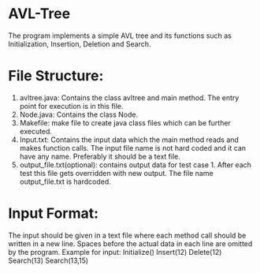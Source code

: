 # AVL-Tree
The program implements a simple AVL tree and its functions such as Initialization, Insertion, Deletion and Search.

# File Structure:
1) avltree.java: Contains the class avltree and main method. The entry point for execution is in this file.
2) Node.java: Contains the class Node.
3) Makefile: make file to create java class files which can be further executed.
4) Input.txt: Contains the input data which the main method reads and makes function calls. The input file name is not hard coded and it can have any name. Preferably it
should be a text file.
5) output_file.txt(optional): contains output data for test case 1. After each test this file gets overridden with new output. The file name output_file.txt is hardcoded.

# Input Format: 
The input should be given in a text file where each method call should be written in a new line. Spaces before the actual data in each line are omitted by the program.
Example for input:
Initialize()
Insert(12)
Delete(12)
Search(13)
Search(13,15)

